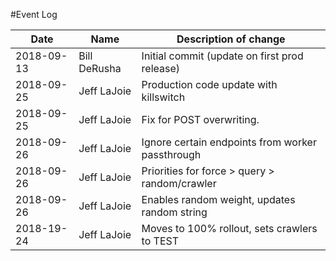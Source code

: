 #Event Log

| Date        | Name         | Description of change                            |
|-------------|--------------|--------------------------------------------------|
| 2018-09-13  | Bill DeRusha | Initial commit (update on first prod release)    |
| 2018-09-25  | Jeff LaJoie  | Production code update with killswitch           |
| 2018-09-25  | Jeff LaJoie  | Fix for POST overwriting.                        |
| 2018-09-26  | Jeff LaJoie  | Ignore certain endpoints from worker passthrough |
| 2018-09-26  | Jeff LaJoie  | Priorities for force > query > random/crawler    |
| 2018-09-26  | Jeff LaJoie  | Enables random weight, updates random string     |
| 2018-19-24  | Jeff LaJoie  | Moves to 100% rollout, sets crawlers to TEST     |
